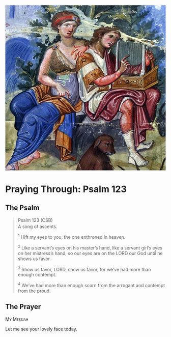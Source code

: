 <img class="intro-right" src="art-paris-psalter.jpg">

<style>
  li {list-style-type: none;}
  p + ul {
    margin-top: -18px;
}
</style>

# Praying Through: Psalm 123

## The Psalm

>Psalm 123 (CSB)  
><sup></sup> A song of ascents. 
>
><sup>1</sup> I lift my eyes to you, the one enthroned in heaven. 
>
><sup>2</sup> Like a servant’s eyes on his master’s hand, like a servant girl’s eyes on her mistress’s hand, so our eyes are on the LORD our God until he shows us favor. 
>
><sup>3</sup> Show us favor, LORD, show us favor, for we’ve had more than enough contempt. 
>
><sup>4</sup> We’ve had more than enough scorn from the arrogant and contempt from the proud.

## The Prayer

<div style="font-variant: small-caps;">
My Messiah
</div>

Let me see your lovely face today.
